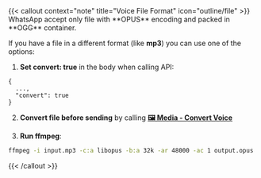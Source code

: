 <div></div>
{{< callout context="note" title="Voice File Format" icon="outline/file" >}}
WhatsApp accept only file with **OPUS** encoding and packed in **OGG** container.

If you have a file in a different format (like **mp3**) you can use one of the options:

1. **Set convert: true** in the body when calling API:
```jsonc { title="Body" }
{
  ...,
  "convert": true
}
```

2. **Convert file before sending** by calling [**🖼️ Media - Convert Voice**](#media---convert-voice)

3. **Run ffmpeg**:
```bash
ffmpeg -i input.mp3 -c:a libopus -b:a 32k -ar 48000 -ac 1 output.opus
```
{{< /callout >}}
